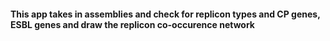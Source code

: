 #### This app takes in assemblies and check for replicon types and CP genes, ESBL genes and draw the replicon co-occurence network


